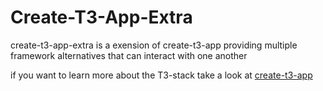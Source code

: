 # Create-T3-App-Extra

create-t3-app-extra is a exension of create-t3-app providing multiple framework alternatives that can interact with one another

if you want to learn more about the T3-stack take a look at [create-t3-app](https://github.com/t3-oss/create-t3-app)
